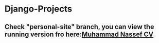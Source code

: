 # Django-Projects
## Check "personal-site" branch, you can view the running version fro here:[Muhammad Nassef CV](https://muhammadnassef.pythonanywhere.com/index/) 
